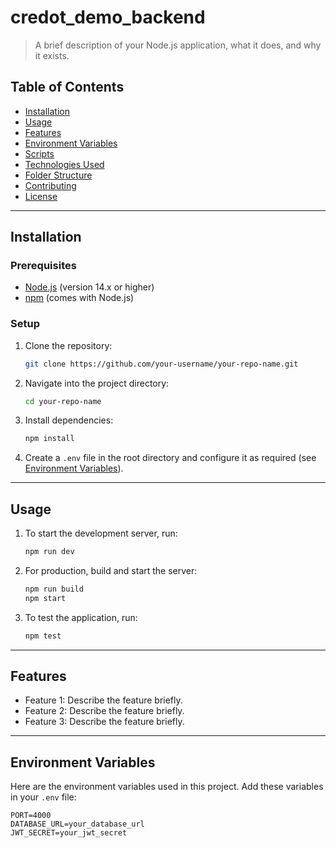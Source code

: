 # credot_demo_backend

> A brief description of your Node.js application, what it does, and why it exists.

## Table of Contents

- [Installation](#installation)
- [Usage](#usage)
- [Features](#features)
- [Environment Variables](#environment-variables)
- [Scripts](#scripts)
- [Technologies Used](#technologies-used)
- [Folder Structure](#folder-structure)
- [Contributing](#contributing)
- [License](#license)

---

## Installation

### Prerequisites

- [Node.js](https://nodejs.org/en/) (version 14.x or higher)
- [npm](https://www.npmjs.com/) (comes with Node.js)

### Setup

1. Clone the repository:

   ```bash
   git clone https://github.com/your-username/your-repo-name.git
   ```

2. Navigate into the project directory:

   ```bash
   cd your-repo-name
   ```

3. Install dependencies:

   ```bash
   npm install
   ```

4. Create a `.env` file in the root directory and configure it as required (see [Environment Variables](#environment-variables)).

---

## Usage

1. To start the development server, run:

   ```bash
   npm run dev
   ```

2. For production, build and start the server:

   ```bash
   npm run build
   npm start
   ```

3. To test the application, run:
   ```bash
   npm test
   ```

---

## Features

- Feature 1: Describe the feature briefly.
- Feature 2: Describe the feature briefly.
- Feature 3: Describe the feature briefly.

---

## Environment Variables

Here are the environment variables used in this project. Add these variables in your `.env` file:

```plaintext
PORT=4000
DATABASE_URL=your_database_url
JWT_SECRET=your_jwt_secret
```
